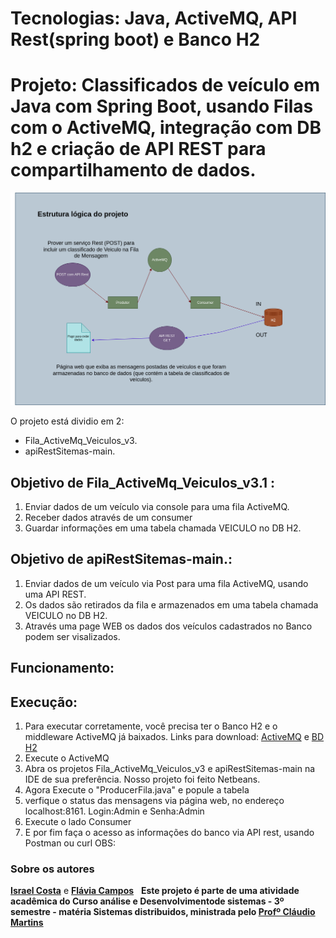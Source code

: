 
# Tecnologias: Java, ActiveMQ, API Rest(spring boot) e Banco H2
# Projeto: Classificados de veículo em Java com Spring Boot, usando Filas com o ActiveMQ, integração com DB h2 e criação de API REST para compartilhamento de dados.

![Imagem esquema lógico](desenho_esquema.png) 

O projeto está dividio em 2:
* Fila_ActiveMq_Veiculos_v3.
* apiRestSitemas-main.

## Objetivo de Fila_ActiveMq_Veiculos_v3.1 : 
1. Enviar dados de um veículo via console para uma fila ActiveMQ.
2. Receber dados através de um consumer 
3. Guardar informações em uma tabela chamada VEICULO no DB H2.

## Objetivo de apiRestSitemas-main.: 
1. Enviar dados de um veículo via Post para uma fila ActiveMQ, usando uma API REST.
2. Os dados são retirados da fila e armazenados em uma tabela chamada VEICULO no DB H2.
4. Através uma page WEB os dados dos veículos cadastrados no Banco podem ser visalizados.

## Funcionamento:

## Execução:
1. Para executar corretamente, você precisa ter o Banco H2 e o middleware ActiveMQ já baixados.
Links para download: [ActiveMQ](https://activemq.apache.org/components/classic/download/) e [BD H2](https://www.h2database.com/html/main.html)
2. Execute o ActiveMQ
3. Abra os projetos Fila_ActiveMq_Veiculos_v3 e apiRestSitemas-main na IDE de sua preferência. Nosso projeto foi feito Netbeans.
4. Agora Execute o "ProducerFila.java" e popule a tabela
5. verfique o status das mensagens via página web, no endereço localhost:8161. Login:Admin e Senha:Admin 
6. Execute o lado Consumer
7. E por fim faça o acesso as informações do banco via API rest, usando Postman ou curl
OBS:






### Sobre os autores
**[Israel Costa](https://github.com/israel1608)** e **[Flávia Campos](https://github.com/Fncampos)**
&nbsp;
**Este projeto é parte de uma atividade acadêmica do Curso análise e Desenvolvimentode sistemas - 3º semestre - matéria Sistemas distribuidos, ministrada pelo [Profº Cláudio Martins]()**






